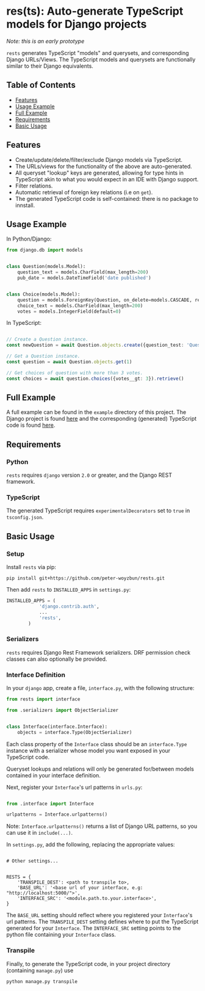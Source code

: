 # res(ts): Auto-generate TypeScript models for Django projects

*Note: this is an early prototype*

`rests` generates TypeScript "models" and querysets, and corresponding
Django URLs/Views. The TypeScript models and querysets are functionally
similar to their Django equivalents.

## Table of Contents

- [Features](#features)
- [Usage Example](#usage-example)
- [Full Example](#full-example)
- [Requirements](#requirements)
- [Basic Usage](#basic-usage)


## Features

* Create/update/delete/filter/exclude Django models via TypeScript.
* The URLs/views for the functionality of the above are auto-generated.
* All queryset "lookup" keys are generated, allowing for type hints in
TypeScript akin to what you would expect in an IDE with Django support.
* Filter relations.
* Automatic retrieval of foreign key relations (i.e on `get`).
* The generated TypeScript code is self-contained: there is no package to
innstall.

## Usage Example


In Python/Django:

```python
from django.db import models


class Question(models.Model):
    question_text = models.CharField(max_length=200)
    pub_date = models.DateTimeField('date published')


class Choice(models.Model):
    question = models.ForeignKey(Question, on_delete=models.CASCADE, related_name='choices')
    choice_text = models.CharField(max_length=200)
    votes = models.IntegerField(default=0)

```

In TypeScript:

```typescript

// Create a Question instance.
const newQuestion = await Question.objects.create({question_test: 'Question?'})

// Get a Question instance.
const question = await Question.objects.get(1)

// Get choices of question with more than 3 votes.
const choices = await question.choices({votes__gt: 3}).retrieve()


```


## Full Example

A full example can be found in the `example` directory of this project.
The Django project is found [here](https://github.com/peter-woyzbun/rests/tree/master/example/example) and the
corresponding (generated) TypeScript code is found [here](https://github.com/peter-woyzbun/rests/tree/master/example/ts/server).

## Requirements

### Python

`rests` requires `django` version `2.0` or greater, and the Django REST
framework.

### TypeScript

The generated TypeScript requires `experimentalDecorators` set to `true`
in `tsconfig.json`.

## Basic Usage

### Setup

Install `rests` via pip:

```
pip install git+https://github.com/peter-woyzbun/rests.git
```

Then add `rests` to `INSTALLED_APPS` in `settings.py`:

```python
INSTALLED_APPS = (
            'django.contrib.auth',
            ...
            'rests',
        )

```

### Serializers

`rests` requires Django Rest Framework serializers. DRF permission check
classes can also optionally be provided.

### Interface Definition

In your `django` app, create a file, `interface.py`, with the following
structure:

```python
from rests import interface

from .serializers import ObjectSerializer


class Interface(interface.Interface):
    objects = interface.Type(ObjectSerializer)

```

Each class property of the `Interface` class should be an `interface.Type`
instance with a serializer whose model you want exposed in your TypeScript
code.

Queryset lookups and relations will only be generated for/between models
contained in your interface definition.

Next, register your `Interface`'s url patterns in `urls.py`:

```python

from .interface import Interface

urlpatterns = Interface.urlpatterns()

```
Note: `Interface.urlpatterns()` returns a list of Django URL patterns,
so you can use it in `include(...)`.


In `settings.py`, add the following, replacing the appropriate values:

```

# Other settings...


RESTS = {
    'TRANSPILE_DEST': <path to transpile to>,
    'BASE_URL': '<base url of your interface, e.g: "http://localhost:5000/">',
    'INTERFACE_SRC': '<module.path.to.your.interface>',
}

```
The `BASE_URL` setting should reflect where you registered your
`Interface`'s url patterns. The `TRANSPILE_DEST` setting defines where
to put the TypeScript generated for your `Interface`. The `INTERFACE_SRC`
setting points to the python file containing your `Interface` class.

### Transpile

Finally, to generate the TypeScript code, in your project directory
(containing `manage.py`) use

```
python manage.py transpile
```